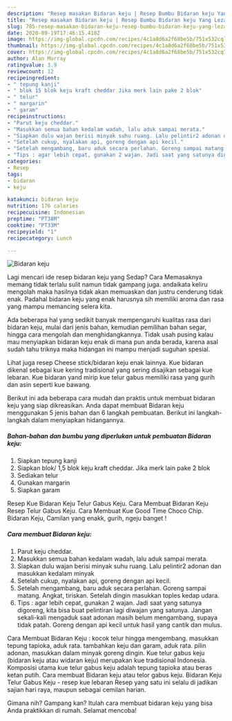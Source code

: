 ```yaml
---
description: "Resep masakan Bidaran keju | Resep Bumbu Bidaran keju Yang Lezat"
title: "Resep masakan Bidaran keju | Resep Bumbu Bidaran keju Yang Lezat"
slug: 785-resep-masakan-bidaran-keju-resep-bumbu-bidaran-keju-yang-lezat
date: 2020-09-19T17:46:15.410Z
image: https://img-global.cpcdn.com/recipes/4c1a8d6a2f68be5b/751x532cq70/bidaran-keju-foto-resep-utama.jpg
thumbnail: https://img-global.cpcdn.com/recipes/4c1a8d6a2f68be5b/751x532cq70/bidaran-keju-foto-resep-utama.jpg
cover: https://img-global.cpcdn.com/recipes/4c1a8d6a2f68be5b/751x532cq70/bidaran-keju-foto-resep-utama.jpg
author: Alan Murray
ratingvalue: 3.9
reviewcount: 12
recipeingredient:
- " tepung kanji"
- " blok 15 blok keju kraft cheddar Jika merk lain pake 2 blok"
- " telur"
- " margarin"
- " garam"
recipeinstructions:
- "Parut keju cheddar."
- "Masukkan semua bahan kedalam wadah, lalu aduk sampai merata."
- "Siapkan dulu wajan berisi minyak suhu ruang. Lalu pelintir2 adonan dan masukkan kedalam minyak"
- "Setelah cukup, nyalakan api, goreng dengan api kecil."
- "Setelah mengambang, baru aduk secara perlahan. Goreng sampai matang. Angkat, tiriskan. Setelah dingin masukkan toples kedap udara."
- "Tips : agar lebih cepat, gunakan 2 wajan. Jadi saat yang satunya digoreng, kita bisa buat pelintiran lagi diwajan yang satunya. Jangan sekali-kali mengaduk saat adonan masih belum mengambang, supaya tidak patah. Goreng dengan api kecil untuk hasil yang cantik dan mulus."
categories:
- Resep
tags:
- bidaran
- keju

katakunci: bidaran keju 
nutrition: 176 calories
recipecuisine: Indonesian
preptime: "PT38M"
cooktime: "PT33M"
recipeyield: "1"
recipecategory: Lunch

---
```



![Bidaran keju](https://img-global.cpcdn.com/recipes/4c1a8d6a2f68be5b/751x532cq70/bidaran-keju-foto-resep-utama.jpg)

Lagi mencari ide resep bidaran keju yang Sedap? Cara Memasaknya memang tidak terlalu sulit namun tidak gampang juga. andaikata keliru mengolah maka hasilnya tidak akan memuaskan dan justru cenderung tidak enak. Padahal bidaran keju yang enak harusnya sih memiliki aroma dan rasa yang mampu memancing selera kita.

Ada beberapa hal yang sedikit banyak mempengaruhi kualitas rasa dari bidaran keju, mulai dari jenis bahan, kemudian pemilihan bahan segar, hingga cara mengolah dan menghidangkannya. Tidak usah pusing kalau mau menyiapkan bidaran keju enak di mana pun anda berada, karena asal sudah tahu triknya maka hidangan ini mampu menjadi suguhan spesial.

Lihat juga resep Cheese stick/bidaran keju enak lainnya. Kue bidaran dikenal sebagai kue kering tradisional yang sering disajikan sebagai kue lebaran. Kue bidaran yand mirip kue telur gabus memiliki rasa yang gurih dan asin seperti kue bawang.


Berikut ini ada beberapa cara mudah dan praktis untuk membuat bidaran keju yang siap dikreasikan. Anda dapat membuat Bidaran keju menggunakan 5 jenis bahan dan 6 langkah pembuatan. Berikut ini langkah-langkah dalam menyiapkan hidangannya.

<!--inarticleads1-->

##### Bahan-bahan dan bumbu yang diperlukan untuk pembuatan Bidaran keju:

1. Siapkan  tepung kanji
1. Siapkan  blok/ 1,5 blok keju kraft cheddar. Jika merk lain pake 2 blok
1. Sediakan  telur
1. Gunakan  margarin
1. Siapkan  garam


Resep Kue Bidaran Keju Telur Gabus Keju. Cara Membuat Bidaran Keju  Resep Telur Gabus Keju. Cara Membuat Kue Good Time Choco Chip. Bidaran Keju, Camilan yang enakk, gurih, ngeju banget ! 

<!--inarticleads2-->

##### Cara membuat Bidaran keju:

1. Parut keju cheddar.
1. Masukkan semua bahan kedalam wadah, lalu aduk sampai merata.
1. Siapkan dulu wajan berisi minyak suhu ruang. Lalu pelintir2 adonan dan masukkan kedalam minyak
1. Setelah cukup, nyalakan api, goreng dengan api kecil.
1. Setelah mengambang, baru aduk secara perlahan. Goreng sampai matang. Angkat, tiriskan. Setelah dingin masukkan toples kedap udara.
1. Tips : agar lebih cepat, gunakan 2 wajan. Jadi saat yang satunya digoreng, kita bisa buat pelintiran lagi diwajan yang satunya. Jangan sekali-kali mengaduk saat adonan masih belum mengambang, supaya tidak patah. Goreng dengan api kecil untuk hasil yang cantik dan mulus.


Cara Membuat Bidaran Keju : kocok telur hingga mengembang. masukkan tepung tapioka, aduk rata. tambahkan keju dan garam, aduk rata. pilin adonan, masukkan dalam minyak goreng dingin. Kue telur gabus keju (bidaran keju atau widaran keju) merupakan kue tradisional Indonesia. Komposisi utama kue telur gabus keju adalah tepung tapioka atau beras ketan putih. Cara membuat Bidaran keju atau telor gabus keju. Bidaran Keju Telur Gabus Keju - resep kue lebaran Resep yang satu ini selalu di jadikan sajian hari raya, maupun sebagai cemilan harian. 

Gimana nih? Gampang kan? Itulah cara membuat bidaran keju yang bisa Anda praktikkan di rumah. Selamat mencoba!
